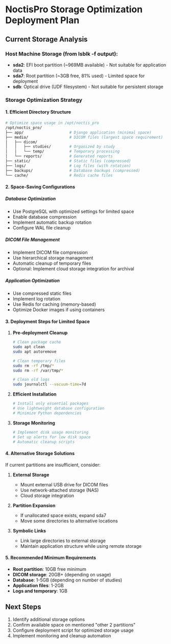 # NoctisPro Storage Optimization Deployment Plan

## Current Storage Analysis

### Host Machine Storage (from lsblk -f output):
- **sda2**: EFI boot partition (~969MB available) - Not suitable for application data
- **sda7**: Root partition (~3GB free, 81% used) - Limited space for deployment
- **sdb**: Optical drive (UDF filesystem) - Not suitable for persistent storage

### Storage Optimization Strategy

#### 1. Efficient Directory Structure
```bash
# Optimize space usage in /opt/noctis_pro
/opt/noctis_pro/
├── app/                    # Django application (minimal space)
├── media/                  # DICOM files (largest space requirement)
│   ├── dicom/
│   │   ├── studies/        # Organized by study
│   │   └── temp/           # Temporary processing
│   └── reports/            # Generated reports
├── static/                 # Static files (compressed)
├── logs/                   # Log files (with rotation)
├── backups/                # Database backups (compressed)
└── cache/                  # Redis cache files
```

#### 2. Space-Saving Configurations

##### Database Optimization
- Use PostgreSQL with optimized settings for limited space
- Enable database compression
- Implement automatic backup rotation
- Configure WAL file cleanup

##### DICOM File Management
- Implement DICOM file compression
- Use hierarchical storage management
- Automatic cleanup of temporary files
- Optional: Implement cloud storage integration for archival

##### Application Optimization
- Use compressed static files
- Implement log rotation
- Use Redis for caching (memory-based)
- Optimize Docker images if using containers

#### 3. Deployment Steps for Limited Space

1. **Pre-deployment Cleanup**
   ```bash
   # Clean package cache
   sudo apt clean
   sudo apt autoremove
   
   # Clean temporary files
   sudo rm -rf /tmp/*
   sudo rm -rf /var/tmp/*
   
   # Clean old logs
   sudo journalctl --vacuum-time=7d
   ```

2. **Efficient Installation**
   ```bash
   # Install only essential packages
   # Use lightweight database configuration
   # Minimize Python dependencies
   ```

3. **Storage Monitoring**
   ```bash
   # Implement disk usage monitoring
   # Set up alerts for low disk space
   # Automatic cleanup scripts
   ```

#### 4. Alternative Storage Solutions

If current partitions are insufficient, consider:

1. **External Storage**
   - Mount external USB drive for DICOM files
   - Use network-attached storage (NAS)
   - Cloud storage integration

2. **Partition Expansion**
   - If unallocated space exists, expand sda7
   - Move some directories to alternative locations

3. **Symbolic Links**
   - Link large directories to external storage
   - Maintain application structure while using remote storage

#### 5. Recommended Minimum Requirements

- **Root partition**: 10GB free minimum
- **DICOM storage**: 20GB+ (depending on usage)
- **Database**: 1-5GB (depending on number of studies)
- **Application files**: 1-2GB
- **Logs and temporary**: 1GB

## Next Steps

1. Identify additional storage options
2. Confirm available space on mentioned "other 2 partitions"
3. Configure deployment script for optimized storage usage
4. Implement monitoring and cleanup automation